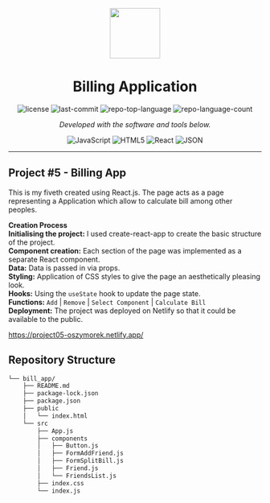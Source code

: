 <p align="center">
  <img src="https://cdn-icons-png.flaticon.com/512/6295/6295417.png" width="100" />
</p>
<p align="center">
    <h1 align="center">Billing Application</h1>
</p>

<p align="center">
	<img src="https://img.shields.io/github/license/oszymorek/bill_app?style=flat&color=0080ff" alt="license">
	<img src="https://img.shields.io/github/last-commit/oszymorek/bill_app?style=flat&logo=git&logoColor=white&color=0080ff" alt="last-commit">
	<img src="https://img.shields.io/github/languages/top/oszymorek/bill_app?style=flat&color=0080ff" alt="repo-top-language">
	<img src="https://img.shields.io/github/languages/count/oszymorek/bill_app?style=flat&color=0080ff" alt="repo-language-count">
<p>
<p align="center">
		<em>Developed with the software and tools below.</em>
</p>
<p align="center">
	<img src="https://img.shields.io/badge/JavaScript-F7DF1E.svg?style=flat&logo=JavaScript&logoColor=black" alt="JavaScript">
	<img src="https://img.shields.io/badge/HTML5-E34F26.svg?style=flat&logo=HTML5&logoColor=white" alt="HTML5">
	<img src="https://img.shields.io/badge/React-61DAFB.svg?style=flat&logo=React&logoColor=black" alt="React">
	<img src="https://img.shields.io/badge/JSON-000000.svg?style=flat&logo=JSON&logoColor=white" alt="JSON">
</p>
<hr>

## Project #5 - Billing App

This is my fiveth created using React.js. The page acts as a page representing a Application which allow to calculate bill among other peoples.

<strong>Creation Process</strong> </br>
<strong>Initialising the project:</strong> I used create-react-app to create the basic structure of the project.</br>
<strong>Component creation:</strong> Each section of the page was implemented as a separate React component.</br>
<strong>Data:</strong> Data is passed in via props.</br>
<strong>Styling:</strong> Application of CSS styles to give the page an aesthetically pleasing look.</br>
<strong>Hooks:</strong> Using the `useState` hook to update the page state.</br>
<strong>Functions:</strong> `Add` | `Remove` | `Select Component` | `Calculate Bill` </br>
<strong>Deployment:</strong> The project was deployed on Netlify so that it could be available to the public.</br>

https://project05-oszymorek.netlify.app/


##  Repository Structure

```sh
└── bill_app/
    ├── README.md
    ├── package-lock.json
    ├── package.json
    ├── public
    │   └── index.html
    └── src
        ├── App.js
        ├── components
        │   ├── Button.js
        │   ├── FormAddFriend.js
        │   ├── FormSplitBill.js
        │   ├── Friend.js
        │   └── FriendsList.js
        ├── index.css
        └── index.js
```
